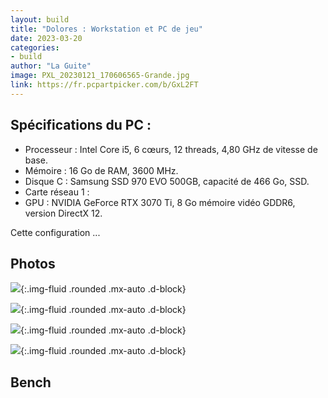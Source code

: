 ```yaml
---
layout: build
title: "Dolores : Workstation et PC de jeu"
date: 2023-03-20
categories:
- build
author: "La Guite"
image: PXL_20230121_170606565-Grande.jpg
link: https://fr.pcpartpicker.com/b/GxL2FT
---
```


## Spécifications du PC :

- Processeur : Intel Core i5, 6 cœurs, 12 threads, 4,80 GHz de vitesse de base.
- Mémoire : 16 Go de RAM, 3600 MHz.
- Disque C : Samsung SSD 970 EVO 500GB, capacité de 466 Go, SSD.
- Carte réseau 1 : 
- GPU : NVIDIA GeForce RTX 3070 Ti, 8 Go mémoire vidéo GDDR6, version DirectX 12.

Cette configuration ...

## Photos
![](https://cdna.pcpartpicker.com/static/forever/images/userbuild/391784.46cae082b9881048ae70f7c7086138f5.1600.jpg){:.img-fluid .rounded .mx-auto .d-block}

![](https://cdna.pcpartpicker.com/static/forever/images/userbuild/391784.67535e7665192056dc13df7ab2768aa5.1600.jpg){:.img-fluid .rounded .mx-auto .d-block}

![](https://cdna.pcpartpicker.com/static/forever/images/userbuild/391784.d381ba3bc0e04f7a4f13d0cd9ea7ac91.1600.jpg){:.img-fluid .rounded .mx-auto .d-block}

![](https://cdna.pcpartpicker.com/static/forever/images/userbuild/391784.573c673ebfdaff3e5e44173d98945ae7.1600.jpg){:.img-fluid .rounded .mx-auto .d-block}

## Bench